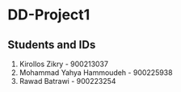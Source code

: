 # DD-Project1

## Students and IDs

1. Kirollos Zikry - 900213037
2. Mohammad Yahya Hammoudeh - 900225938
3. Rawad Batrawi - 900223254
